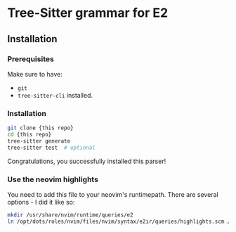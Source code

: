 # Tree-Sitter grammar for E2

## Installation

### Prerequisites

Make sure to have:
- `git`
- `tree-sitter-cli`
installed.

### Installation

```sh
git clone {this repo}
cd {this repo}
tree-sitter generate
tree-sitter test  # optional
```

Congratulations, you successfully installed this parser!

### Use the neovim highlights

You need to add this file to your neovim's runtimepath.
There are several options - I did it like so:

```sh
mkdir /usr/share/nvim/runtime/queries/e2
ln /opt/dots/roles/nvim/files/nvim/syntax/e2ir/queries/highlights.scm /usr/share/nvim/runtime/queries/e2ir/highlights.scm
```
